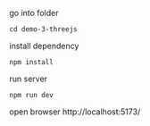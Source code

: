 go into folder
```
cd demo-3-threejs
```
install dependency
```
npm install
```
run server
```
npm run dev
```

open browser http://localhost:5173/